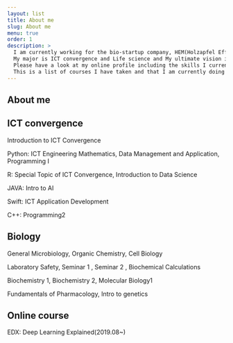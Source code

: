 ```yaml
---
layout: list
title: About me
slug: About me
menu: true
order: 1
description: >
  I am currently working for the bio-startup company, HEM(Holzapfel Effective Microbes) as an data analyst(2020.~).
  My major is ICT convergence and Life science and My ultimate vision is to combine those two fields, ICT and Life science, to create a positive impact on the world such as smart healthcare or AI-related bio industry.
  Please have a look at my online profile including the skills I currently have and the projects I have worked on.
  This is a list of courses I have taken and that I am currently doing
---
```

## About me


## ICT convergence
Introduction to ICT Convergence

Python: ICT Engineering Mathematics, Data Management and Application, Programming I

R: Special Topic of ICT Convergence, Introduction to Data Science

JAVA: Intro to AI

Swift: ICT Application Development

C++: Programming2


## Biology

General Microbiology, Organic Chemistry, Cell Biology

Laboratory Safety, Seminar 1 , Seminar 2 , Biochemical Calculations

Biochemistry 1, Biochemistry 2, Molecular Biology1

Fundamentals of Pharmacology, Intro to genetics

## Online course
EDX: Deep Learning Explained(2019.08~)
